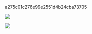 a275c01c276e99e2551d4b24cba73705

![](https://gitee.com/caijingquan/imagebed/raw/master/1610692702_20200108205405687_1165768485.jpg)


![](https://gitee.com/caijingquan/imagebed/raw/master/20210507132835.jpg)